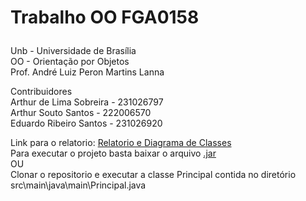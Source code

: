 # <p> Trabalho OO FGA0158</p>
Unb - Universidade de Brasília<br>
OO - Orientação por Objetos<br>
Prof. André Luiz Peron Martins Lanna


Contribuidores<br>
Arthur de Lima Sobreira - 231026797<br>
Arthur Souto Santos - 222006570 <br>
Eduardo Ribeiro Santos - 231026920 <br>

Link para o relatorio: [Relatorio e Diagrama de Classes](https://github.com/Arthor13/Clinica_OO/blob/main/Relatorio%20e%20Diagramas.pdf)<br>
Para executar o projeto basta baixar o arquivo [.jar](https://github.com/Arthor13/Clinica_OO/blob/main/target/Clinica_OO-1.0-SNAPSHOT.jar) <br>
OU<br>
Clonar o repositorio e executar a classe Principal contida no diretório src\main\java\main\Principal.java
